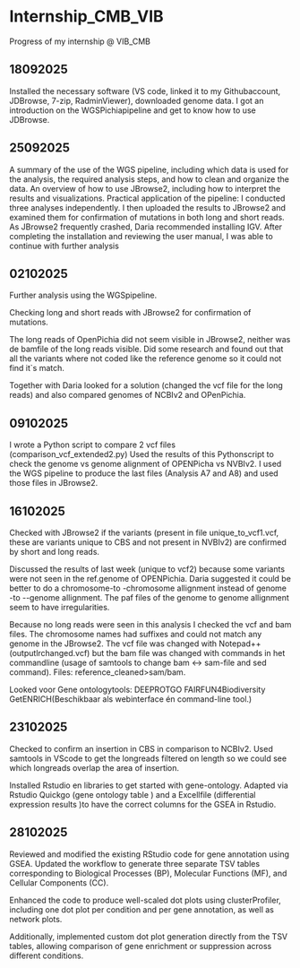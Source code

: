 # Internship_CMB_VIB
Progress of my internship @ VIB_CMB

## 18092025
Installed the necessary software (VS code, linked it to my Githubaccount, JDBrowse, 7-zip, RadminViewer), downloaded genome data.
I got an introduction on the WGSPichiapipeline and get to know how to use JDBrowse.

## 25092025
A summary of the use of the WGS pipeline, including which data is used for the analysis, the required analysis steps, and how to clean and organize the data. 
An overview of how to use JBrowse2, including how to interpret the results and visualizations. 
Practical application of the pipeline: I conducted three analyses independently. I then uploaded the results to JBrowse2 and examined them for confirmation of mutations in both long and short reads. 
As JBrowse2 frequently crashed, Daria recommended installing IGV. After completing the installation and reviewing the user manual, I was able to continue with further analysis
## 02102025
Further analysis using the WGSpipeline. 

Checking long and short reads with JBrowse2 for confirmation of mutations. 

The long reads of OpenPichia did not seem visible in JBrowse2, neither was de bamfile of the long reads visible. Did some research and found out that all the variants where not coded like the reference genome so it could not find it`s match. 

Together with Daria looked for a solution (changed the vcf file for the long reads) and also compared genomes of NCBIv2 and OPenPichia. 
## 09102025
I wrote a Python script to compare 2 vcf files (comparison_vcf_extended2.py)
Used the results of this Pythonscript to check the genome vs genome alignment of OPENPicha vs NVBIv2.
I used the WGS pipeline to produce the last files (Analysis A7 and A8) and used those files in JBrowse2.

## 16102025
Checked with JBrowse2 if the variants (present in file unique_to_vcf1.vcf, these are variants unique to CBS and not present in NVBIv2) are confirmed by short and long reads. 

Discussed the results of last week (unique to vcf2) because some variants were not seen in the ref.genome of OPENPichia. Daria suggested it could be better to do a chromosome-to -chromosome allignment instead of genome -to --genome allignment. The paf files of the genome to genome allignment seem to have irregularities. 

Because no long reads were seen in this analysis I checked the vcf and bam files. The chromosome names had suffixes and could not match any genome in the JBrowse2. The vcf file was changed with Notepad++(outputlrchanged.vcf) but the bam file was changed with commands in het commandline (usage of samtools to change bam <-> sam-file and sed command). Files: reference_cleaned>sam/bam. 

Looked voor Gene ontologytools: 
DEEPROTGO 
FAIRFUN4Biodiversity 
GetENRICH(Beschikbaar als webinterface én command-line tool.) 

## 23102025
Checked to confirm an insertion in CBS in comparison to NCBIv2. 
Used samtools in VScode to get the longreads filtered on length so we could see which longreads overlap the area of insertion. 

Installed Rstudio en libraries to get started with gene-ontology. 
Adapted via Rstudio Quickgo (gene ontology table ) and a Excellfile (differential expression results )to have the correct columns for the GSEA in Rstudio. 

## 28102025
Reviewed and modified the existing RStudio code for gene annotation using GSEA. Updated the workflow to generate three separate TSV tables corresponding to Biological Processes (BP), Molecular Functions (MF), and Cellular Components (CC).

Enhanced the code to produce well-scaled dot plots using clusterProfiler, including one dot plot per condition and per gene annotation, as well as network plots.

Additionally, implemented custom dot plot generation directly from the TSV tables, allowing comparison of gene enrichment or suppression across different conditions.
